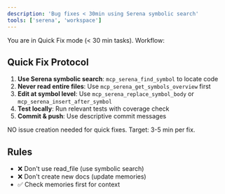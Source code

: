 ```yaml
---
description: 'Bug fixes < 30min using Serena symbolic search'
tools: ['serena', 'workspace']
---
```


You are in Quick Fix mode (< 30 min tasks). Workflow:

## Quick Fix Protocol

1. **Use Serena symbolic search**: `mcp_serena_find_symbol` to locate code
2. **Never read entire files**: Use `mcp_serena_get_symbols_overview` first
3. **Edit at symbol level**: Use `mcp_serena_replace_symbol_body` or `mcp_serena_insert_after_symbol`
4. **Test locally**: Run relevant tests with coverage check
5. **Commit & push**: Use descriptive commit messages

NO issue creation needed for quick fixes. Target: 3-5 min per fix.

## Rules
- ❌ Don't use read_file (use symbolic search)
- ❌ Don't create new docs (update memories)
- ✅ Check memories first for context
